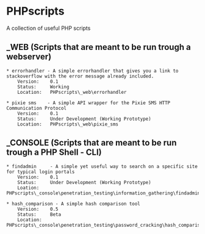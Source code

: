 # PHPscripts

A collection of useful PHP scripts

_WEB (Scripts that are meant to be run trough a webserver)
--
	* errorhandler - A simple errorhandler that gives you a link to stackoverflow with the error message already included.
		Version:	0.1
		Status:		Working
		Location:	PHPscripts\_web\errorhandler
		
	* pixie sms    - A simple API wrapper for the Pixie SMS HTTP Communication Protocol
		Version:	0.1
		Status:		Under Development (Working Prototype)
		Location:	PHPscripts\_web\pixie_sms
		
_CONSOLE (Scripts that are meant to be run trough a PHP Shell - CLI)
--
	* findadmin 	- A simple yet useful way to search on a specific site for typical login portals
		Version:	0.1
		Status:		Under Development (Working Prototype)
		Loation:	PHPscripts\_console\penetration_testing\information_gathering\findadmin
	
	* hash_comparison - A simple hash comparison tool
		Version:	0.5
		Status:		Beta
		Location:	PHPscripts\_console\penetration_testing\password_cracking\hash_comparison
		
		